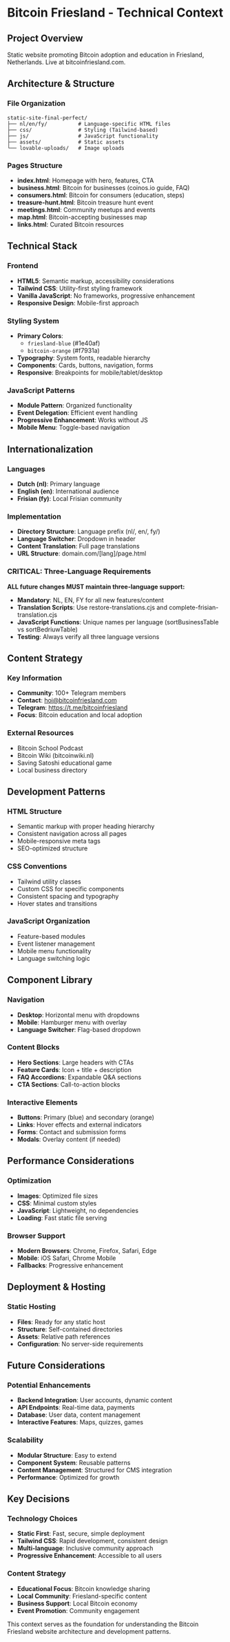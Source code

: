 # Bitcoin Friesland - Technical Context

## Project Overview
Static website promoting Bitcoin adoption and education in Friesland, Netherlands. Live at bitcoinfriesland.com.

## Architecture & Structure

### File Organization
```
static-site-final-perfect/
├── nl/en/fy/          # Language-specific HTML files
├── css/               # Styling (Tailwind-based)
├── js/                # JavaScript functionality
├── assets/            # Static assets
└── lovable-uploads/   # Image uploads
```

### Pages Structure
- **index.html**: Homepage with hero, features, CTA
- **business.html**: Bitcoin for businesses (coinos.io guide, FAQ)
- **consumers.html**: Bitcoin for consumers (education, steps)
- **treasure-hunt.html**: Bitcoin treasure hunt event
- **meetings.html**: Community meetups and events
- **map.html**: Bitcoin-accepting businesses map
- **links.html**: Curated Bitcoin resources

## Technical Stack

### Frontend
- **HTML5**: Semantic markup, accessibility considerations
- **Tailwind CSS**: Utility-first styling framework
- **Vanilla JavaScript**: No frameworks, progressive enhancement
- **Responsive Design**: Mobile-first approach

### Styling System
- **Primary Colors**: 
  - `friesland-blue` (#1e40af)
  - `bitcoin-orange` (#f7931a)
- **Typography**: System fonts, readable hierarchy
- **Components**: Cards, buttons, navigation, forms
- **Responsive**: Breakpoints for mobile/tablet/desktop

### JavaScript Patterns
- **Module Pattern**: Organized functionality
- **Event Delegation**: Efficient event handling
- **Progressive Enhancement**: Works without JS
- **Mobile Menu**: Toggle-based navigation

## Internationalization

### Languages
- **Dutch (nl)**: Primary language
- **English (en)**: International audience
- **Frisian (fy)**: Local Frisian community

### Implementation
- **Directory Structure**: Language prefix (nl/, en/, fy/)
- **Language Switcher**: Dropdown in header
- **Content Translation**: Full page translations
- **URL Structure**: domain.com/[lang]/page.html

### **CRITICAL: Three-Language Requirements**
**ALL future changes MUST maintain three-language support:**
- **Mandatory**: NL, EN, FY for all new features/content
- **Translation Scripts**: Use restore-translations.cjs and complete-frisian-translation.cjs
- **JavaScript Functions**: Unique names per language (sortBusinessTable vs sortBedriuwTable)
- **Testing**: Always verify all three language versions

## Content Strategy

### Key Information
- **Community**: 100+ Telegram members
- **Contact**: hoi@bitcoinfriesland.com
- **Telegram**: https://t.me/bitcoinfriesland
- **Focus**: Bitcoin education and local adoption

### External Resources
- Bitcoin School Podcast
- Bitcoin Wiki (bitcoinwiki.nl)
- Saving Satoshi educational game
- Local business directory

## Development Patterns

### HTML Structure
- Semantic markup with proper heading hierarchy
- Consistent navigation across all pages
- Mobile-responsive meta tags
- SEO-optimized structure

### CSS Conventions
- Tailwind utility classes
- Custom CSS for specific components
- Consistent spacing and typography
- Hover states and transitions

### JavaScript Organization
- Feature-based modules
- Event listener management
- Mobile menu functionality
- Language switching logic

## Component Library

### Navigation
- **Desktop**: Horizontal menu with dropdowns
- **Mobile**: Hamburger menu with overlay
- **Language Switcher**: Flag-based dropdown

### Content Blocks
- **Hero Sections**: Large headers with CTAs
- **Feature Cards**: Icon + title + description
- **FAQ Accordions**: Expandable Q&A sections
- **CTA Sections**: Call-to-action blocks

### Interactive Elements
- **Buttons**: Primary (blue) and secondary (orange)
- **Links**: Hover effects and external indicators
- **Forms**: Contact and submission forms
- **Modals**: Overlay content (if needed)

## Performance Considerations

### Optimization
- **Images**: Optimized file sizes
- **CSS**: Minimal custom styles
- **JavaScript**: Lightweight, no dependencies
- **Loading**: Fast static file serving

### Browser Support
- **Modern Browsers**: Chrome, Firefox, Safari, Edge
- **Mobile**: iOS Safari, Chrome Mobile
- **Fallbacks**: Progressive enhancement

## Deployment & Hosting

### Static Hosting
- **Files**: Ready for any static host
- **Structure**: Self-contained directories
- **Assets**: Relative path references
- **Configuration**: No server-side requirements

## Future Considerations

### Potential Enhancements
- **Backend Integration**: User accounts, dynamic content
- **API Endpoints**: Real-time data, payments
- **Database**: User data, content management
- **Interactive Features**: Maps, quizzes, games

### Scalability
- **Modular Structure**: Easy to extend
- **Component System**: Reusable patterns
- **Content Management**: Structured for CMS integration
- **Performance**: Optimized for growth

## Key Decisions

### Technology Choices
- **Static First**: Fast, secure, simple deployment
- **Tailwind CSS**: Rapid development, consistent design
- **Multi-language**: Inclusive community approach
- **Progressive Enhancement**: Accessible to all users

### Content Strategy
- **Educational Focus**: Bitcoin knowledge sharing
- **Local Community**: Friesland-specific content
- **Business Support**: Local Bitcoin economy
- **Event Promotion**: Community engagement

This context serves as the foundation for understanding the Bitcoin Friesland website architecture and development patterns.
